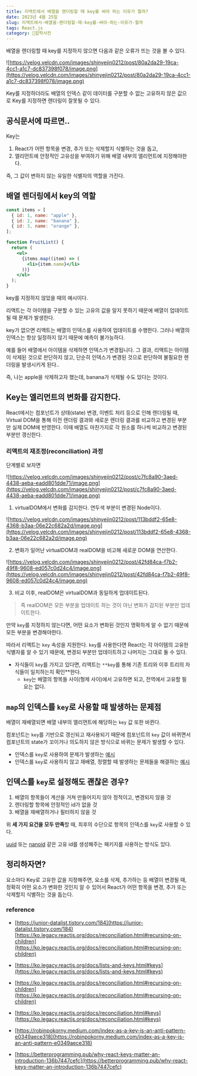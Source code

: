 ```yaml
---
title: 리액트에서 배열을 렌더링할 때 key를 써야 하는 이유가 뭘까?
date: 2023년 4월 25일
slug: 리액트에서-배열을-렌더링할-때-key를-써야-하는-이유가-뭘까
tags: React.js
category: 🙏잡학사전
---
```


배열을 렌더링할 때 key를 지정하지 않으면 다음과 같은 오류가 뜨는 것을 볼 수 있다.

![https://velog.velcdn.com/images/shinyejin0212/post/80a2da29-19ca-4cc1-a1c7-dc837398f078/image.png](https://velog.velcdn.com/images/shinyejin0212/post/80a2da29-19ca-4cc1-a1c7-dc837398f078/image.png)

Key를 지정하더라도 배열의 인덱스 같이 데이터를 구분할 수 없는 고유하지 않은 값으로 Key를 지정하면 렌더링이 잘못될 수 있다.

## 공식문서에 따르면..

Key는

1. React가 어떤 항목을 변경, 추가 또는 삭제할지 식별하는 것을 돕고,
2. 엘리먼트에 안정적인 고유성을 부여하기 위해 배열 내부의 엘리먼트에 지정해야한다.

즉, 그 값이 변하지 않는 유일한 식별자의 역할을 가진다.

## 배열 렌더링에서 key의 역할

```jsx
const items = [
  { id: 1, name: "apple" },
  { id: 2, name: "banana" },
  { id: 3, name: "orange" },
];

function FruitList() {
  return (
    <ul>
      {items.map((item) => (
        <li>{item.name}</li>
      ))}
    </ul>
  );
}
```

key를 지정하지 않았을 때의 예시이다.

리액트는 각 아이템을 구분할 수 있는 고유의 값을 알지 못하기 때문에 배열이 업데이트 될 때 문제가 발생한다.

key가 없으면 리액트는 배열의 인덱스를 사용하여 업데이트를 수행한다. 그러나 배열의 인덱스는 항상 일정하지 않기 때문에 예측이 불가능하다.

예를 들어 배열에서 아이템을 삭제하면 인덱스가 변경됩니다. 그 결과, 리액트는 아이템이 삭제된 것으로 판단하지 않고, 단순히 인덱스가 변경된 것으로 판단하여 불필요한 렌더링을 발생시키게 된다..

즉, 나는 apple을 삭제하고자 했는데, banana가 삭제될 수도 있다는 것이다.

## Key는 엘리먼트의 변화를 감지한다.

React에서는 컴포넌트가 상태(state) 변경, 이벤트 처리 등으로 인해 렌더링될 때, Virtual DOM을 통해 이전 렌더링 결과와 새로운 렌더링 결과를 비교하고 변경된 부분만 실제 DOM에 반영한다. 이때 배열도 마찬가지로 각 원소를 하나씩 비교하고 변경된 부분만 갱신한다.

### **리액트의 재조정(reconciliation) 과정**

단계별로 보자면

![https://velog.velcdn.com/images/shinyejin0212/post/c7fc8a90-3aed-4438-aeba-eadd801dde71/image.png](https://velog.velcdn.com/images/shinyejin0212/post/c7fc8a90-3aed-4438-aeba-eadd801dde71/image.png)

1. virtualDOM에서 변화를 감지한다. 연두색 부분이 변경된 Node이다.

![https://velog.velcdn.com/images/shinyejin0212/post/113bddf2-65e8-4368-b3aa-06e22c682a2d/image.png](https://velog.velcdn.com/images/shinyejin0212/post/113bddf2-65e8-4368-b3aa-06e22c682a2d/image.png)

2. 변화가 일어난 virtualDOM과 realDOM을 비고해 새로운 DOM을 연산한다.

![https://velog.velcdn.com/images/shinyejin0212/post/42fd84ca-f7b2-49f8-9608-ed057c0d24c4/image.png](https://velog.velcdn.com/images/shinyejin0212/post/42fd84ca-f7b2-49f8-9608-ed057c0d24c4/image.png)

3.  비교 이후, realDOM은 virtualDOM과 동일하게 업데이트된다.

> 즉 realDOM은 모든 부분을 업데이트 하는 것이 아닌 변화가 감지된 부분만 업데이트한다.

만약 `key`를 지정하지 않는다면, 어떤 요소가 변화된 것인지 명확하게 알 수 없기 때문에 모든 부분을 변경해야한다.

따라서 리액트는 `key` 속성을 지원한다. `key`를 사용한다면 React는 각 아이템의 고유한 식별자를 알 수 있기 때문에, 변경되 부분만 업데이트하고 나머지는 그대로 둘 수 있다.

- 자식들이 `key`를 가지고 있다면, 리액트는 `**key`를 통해 기존 트리와 이후 트리의 자식들이 일치하는지 확인\*\*한다.
  - `key`는 배열의 항목들 사이(형제 사이)에서 고유하면 되고, 전역에서 고유할 필요는 없다.

## `map`의 인덱스를 `key`로 사용할 때 발생하는 문제점

배열이 재배열되면 배열 내부의 엘리먼트에 해당하는 `key` 값 또한 바뀐다.

컴포넌트는 `key`를 기반으로 갱신되고 재사용되기 때문에 컴포넌트의 `key` 값이 바뀌면서 컴포넌트의 state가 꼬이거나 의도하지 않은 방식으로 바뀌는 문제가 발생할 수 있다.

- 인덱스를 `key`로 사용하여 문제가 발생하는 [예시](https://legacy.reactjs.org/redirect-to-codepen/reconciliation/index-used-as-key)
- 인덱스를 `key`로 사용하지 않고 재배열, 정렬할 때 발생하는 문제들을 해결하는 [예시](https://legacy.reactjs.org/redirect-to-codepen/reconciliation/no-index-used-as-key)

## 인덱스를 `key`로 설정해도 괜찮은 경우?

1. 배열의 항목들이 계산을 거쳐 만들어지지 않아 정적이고, 변경되지 않을 것
2. 렌더링할 항목에 안정적인 id가 없을 것
3. 배열을 재배열하거나 필터하지 않을 것

위 **세 가지 요건을 모두 만족**할 때, 최후의 수단으로 항목의 인덱스를 `key`로 사용할 수 있다.

[uuid](https://github.com/uuidjs/uuid) 또는 [nanoid](https://github.com/ai/nanoid) 같은 고유 id를 생성해주는 패키지를 사용하는 방식도 있다.

## 정리하자면?

요소마다 Key로 고유한 값을 지정해주면, 요소를 삭제, 추가하는 등 배열이 변경될 때, 정확히 어떤 요소가 변화한 것인지 알 수 있어서 React가 어떤 항목을 변경, 추가 또는 삭제할지 식별하는 것을 돕는다.

### reference

- [https://junior-datalist.tistory.com/184](https://junior-datalist.tistory.com/184)[https://ko.legacy.reactjs.org/docs/reconciliation.html#recursing-on-children](https://ko.legacy.reactjs.org/docs/reconciliation.html#recursing-on-children)

- [https://ko.legacy.reactjs.org/docs/lists-and-keys.html#keys](https://ko.legacy.reactjs.org/docs/lists-and-keys.html#keys)

- [https://ko.legacy.reactjs.org/docs/reconciliation.html#recursing-on-children](https://ko.legacy.reactjs.org/docs/reconciliation.html#recursing-on-children)

- [https://ko.legacy.reactjs.org/docs/reconciliation.html#keys](https://ko.legacy.reactjs.org/docs/reconciliation.html#keys)

- [https://robinpokorny.medium.com/index-as-a-key-is-an-anti-pattern-e0349aece318](https://robinpokorny.medium.com/index-as-a-key-is-an-anti-pattern-e0349aece318)

- [https://betterprogramming.pub/why-react-keys-matter-an-introduction-136b7447cefc](https://betterprogramming.pub/why-react-keys-matter-an-introduction-136b7447cefc)
